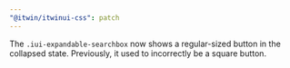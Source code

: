 ```yaml
---
"@itwin/itwinui-css": patch
---
```


The `.iui-expandable-searchbox` now shows a regular-sized button in the collapsed state. Previously, it used to incorrectly be a square button.
